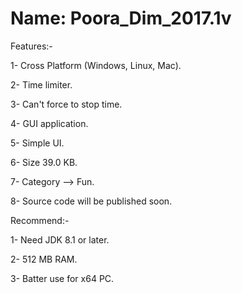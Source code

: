   # Name: Poora_Dim_2017.1v
  
  Features:-
  
  1- Cross Platform (Windows, Linux, Mac).
  
  2- Time limiter.
  
  3- Can't force to stop time.
  
  4- GUI application.
  
  5- Simple UI.
  
  6- Size 39.0 KB.
  
  7- Category --> Fun.
  
  8- Source code will be published soon.
  
  Recommend:-
  
  1- Need JDK 8.1 or later.
  
  2- 512 MB RAM.
  
  3- Batter use for x64 PC.

